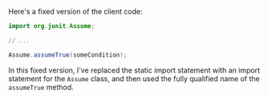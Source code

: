 Here's a fixed version of the client code:
```java
import org.junit.Assume;

// ...

Assume.assumeTrue(someCondition);
```
In this fixed version, I've replaced the static import statement with an import statement for the `Assume` class, and then used the fully qualified name of the `assumeTrue` method.